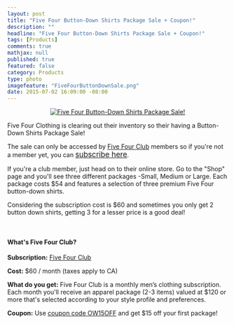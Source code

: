 ```yaml
---
layout: post
title: "Five Four Button-Down Shirts Package Sale + Coupon!"
description: ""
headline: "Five Four Button-Down Shirts Package Sale + Coupon!"
tags: [Products]
comments: true
mathjax: null
published: true
featured: false
category: Products
type: photo
imagefeature: "FiveFourButtonDownSale.png"
date: 2015-07-02 16:09:00 -08:00
---
```


<center><a href="http://fivefourclub.7eer.net/c/164125/122548/2570" target="_blank">
<img src="/images/FiveFourButtonDownSale.png" border="0" style="border:none;max-width:100%;" alt="Five Four Button-Down Shirts Package Sale!" />
</a></center>

<p>Five Four Clothing is clearing out their inventory so their having a Button-Down Shirts Package Sale!</p> 

<p>The sale can only be accessed by <a href="http://fivefourclub.7eer.net/c/164125/122548/2570" target="_blank">Five Four Club</a> members so if you're not a member yet, you can <a href="http://fivefourclub.7eer.net/c/164125/122548/2570" target="_blank"><big>subscribe here</big></a>.</p>
<p>If you're a club member, just head on to their online store. Go to the "Shop" page and you'll see three different packages -Small, Medium or Large. Each package costs $54 and features a selection of three premium Five Four button-down shirts.</p>

<p>Considering the subscription cost is $60 and sometimes you only get 2 button down shirts, getting 3 for a lesser price is a good deal!</p>
<br>

<H4>What's Five Four Club?</H4>
<p><b>Subscription:</b> <a href="http://fivefourclub.7eer.net/c/164125/122548/2570" target="_blank">Five Four Club</a></p>
<p><b>Cost:</b> $60 / month (taxes apply to CA)</p>
<p><b>What do you get:</b> Five Four Club is a monthly men’s clothing subscription. Each month you'll receive an apparel package (2-3 items) valued at $120 or more that's selected according to your style profile and preferences.</p>
<p><b>Coupon:</b> Use <a href="http://fivefourclub.7eer.net/c/164125/122548/2570" target="_blank">coupon code OW15OFF</a> and get $15 off your first package!</p>
